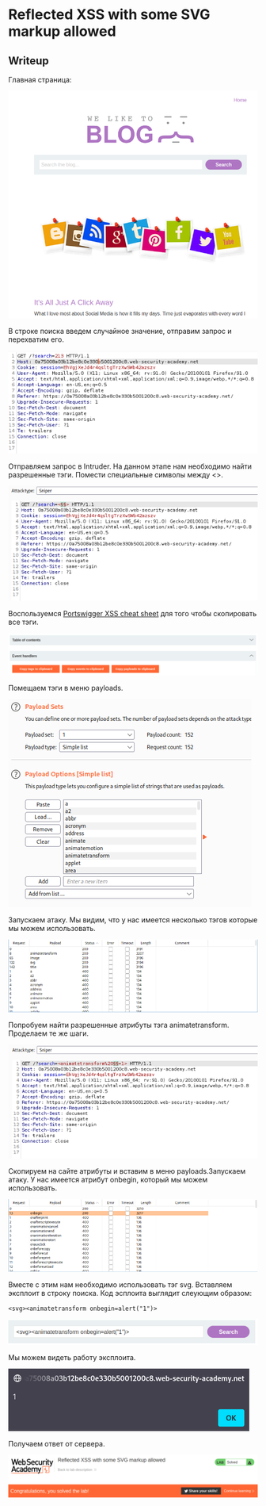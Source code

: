 # Reflected XSS with some SVG markup allowed

## Writeup

Главная страница:

![](https://github.com/fobblified/Writeups/blob/main/Portswigger/(XSS)_Cross-site_scripting/Reflected_XSS_with_some_SVG_markup_allowed/assets/1.png)

В строке поиска введем случайное значение, отправим запрос и перехватим его.

![](https://github.com/fobblified/Writeups/blob/main/Portswigger/(XSS)_Cross-site_scripting/Reflected_XSS_with_some_SVG_markup_allowed/assets/2.png)

Отправляем запрос в Intruder. На данном этапе нам необходимо найти разрешенные тэги. Помести специальные символы между <>. 

![](https://github.com/fobblified/Writeups/blob/main/Portswigger/(XSS)_Cross-site_scripting/Reflected_XSS_with_some_SVG_markup_allowed/assets/3.png)

Воспользуемся [Portswigger XSS cheat sheet](https://portswigger.net/web-security/cross-site-scripting/cheat-sheet) для того чтобы скопировать все тэги.

![](https://github.com/fobblified/Writeups/blob/main/Portswigger/(XSS)_Cross-site_scripting/Reflected_XSS_with_some_SVG_markup_allowed/assets/4.png)

Помещаем тэги в меню payloads.

![](https://github.com/fobblified/Writeups/blob/main/Portswigger/(XSS)_Cross-site_scripting/Reflected_XSS_with_some_SVG_markup_allowed/assets/5.png)

Запускаем атаку. Мы видим, что у нас имеется несколько тэгов которые мы можем использовать. 

![](https://github.com/fobblified/Writeups/blob/main/Portswigger/(XSS)_Cross-site_scripting/Reflected_XSS_with_some_SVG_markup_allowed/assets/6.png)

Попробуем найти разрешенные атрибуты тэга animatetransform. Проделаем те же шаги.

![](https://github.com/fobblified/Writeups/blob/main/Portswigger/(XSS)_Cross-site_scripting/Reflected_XSS_with_some_SVG_markup_allowed/assets/7.png)

Скопируем на сайте атрибуты и вставим в меню payloads.Запускаем атаку. У нас имеется атрибут onbegin, который мы можем использовать.

![](https://github.com/fobblified/Writeups/blob/main/Portswigger/(XSS)_Cross-site_scripting/Reflected_XSS_with_some_SVG_markup_allowed/assets/8.png)

Вместе с этим нам необходимо использовать тэг svg. Вставляем эксплоит в строку поиска. Код эсплоита выглядит слеующим образом:
```
<svg><animatetransform onbegin=alert("1")>
```

![](https://github.com/fobblified/Writeups/blob/main/Portswigger/(XSS)_Cross-site_scripting/Reflected_XSS_with_some_SVG_markup_allowed/assets/9.png)

Мы можем видеть работу эксплоита.

![](https://github.com/fobblified/Writeups/blob/main/Portswigger/(XSS)_Cross-site_scripting/Reflected_XSS_with_some_SVG_markup_allowed/assets/10.png)

Получаем ответ от сервера.

![](https://github.com/fobblified/Writeups/blob/main/Portswigger/(XSS)_Cross-site_scripting/Reflected_XSS_with_some_SVG_markup_allowed/assets/11.png)
